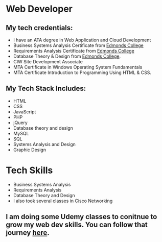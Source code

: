 # Web Developer #
## My tech credentials: ##
* I have an ATA degree in Web Application and Cloud Development 
* Business Systems Analysis Certificate from [Edmonds College](https://www.Edmonds.edu)
* Requirements Analysis Certificate from [Edmonds College](https://www.Edmonds.edu) 
* Database Theory & Design from [Edmonds College](https://www.Edmonds.edu).
* CIW Site Development Associate
* MTA Certificate in Windows Operating System Fundamentals 
* MTA Certificate Introduction to Programming Using HTML & CSS. 

## My Tech Stack Includes: ##

* HTML
* CSS
* JavaScript
* PHP
* jQuery
* Database theory and design
* MySQL
* SQL
* Systems Analysis and Design
* Graphic Design

# Tech Skills #
* Business Systems Analysis
* Requirements Analysis
* Database Theory and Design
* I also took several classes in Cisco Networking

## I am doing some Udemy classes to conitnue to grow my web dev skills. You can follow that journey <a href="https://carlsetzer.github.io/" target="_blank">here</a>. ##



